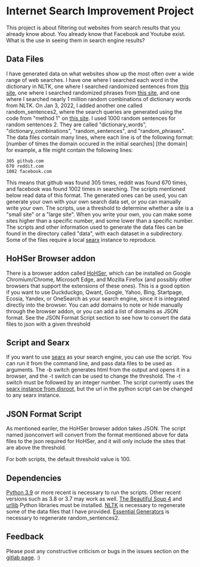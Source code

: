 # Internet Search Improvement Project
This project is about filtering out websites from search results that you already know about. You already know that Facebook and Youtube exist. What is the use in seeing them in search engine results?

## Data Files
I have generated data on what websites show up the most often over a wide range of web searches.
I have one where I searched each word in the dictionary in NLTK, one where I searched randomized sentences from [this site](https://randomwordgenerator.com/sentence.php), one where I searched randomized phrases from [this site](https://randomwordgenerator.com/phrase.php), and one where I searched nearly 1 million random combinations of dictionary words from NLTK.
On Jan 3, 2022, I added another one called random\_sentences2, where the search queries are generated using the code from "method 1" on [this site](https://www.pythonpool.com/generate-random-sentence-in-python/).
I used 1000 random sentences for random sentences 2.
They are called "dictionary\_words", "dictionary\_combinations", "random\_sentences", and "random\_phrases".
The data files contain many lines, where each line is of the following format:
\[number of times the domain occured in the initial searches\] \[the domain\]
for example, a file might contain the following lines:
```
305 github.com
670 reddit.com
1002 facebook.com
```
This means that github was found 305 times, reddit was found 670 times, and facebook was found 1002 times in searching.
The scripts mentioned below read data of this format. The generated ones can be used, you can generate your own with your own search data set, or you can manually write your own.
The scripts, use a threshold to determine whether a site is a "small site" or a "large site".
When you write your own, you can make some sites higher than a specific number, and some lower than a specific number.
The scripts and other information used to generate the data files can be found in the directory called "data", with each dataset in a subdirectory.
Some of the files require a local [searx](https://searx.github.io/searx/) instance to reproduce.

## HoHSer Browser addon
There is a browser addon called [HoHSer](https://github.com/pistom/hohser), which can be installed on Google Chromium/Chrome, Microsoft Edge, and Mozilla Firefox (and possibly other browsers that support the extensions of these ones).
This is a good option if you want to use Duckduckgo, Qwant, Google, Yahoo, Bing, Startpage, Ecosia, Yandex, or OneSearch as your search engine, since it is integrated directly into the browser.
You can add domains to note or hide manually through the browser addon, or you can add a list of domains as JSON format. See the JSON Format Script section to see how to convert the data files to json with a given threshold

## Script and Searx
If you want to use [searx](https://searx.github.io/searx/) as your search engine, you can use the script. You can run it from the command line, and pass data files to be used as arguments.
The -b switch generates html from the output and opens it in a browser, and the -t switch can be used to change the threshold. The -t switch must be followed by an integer number.
The script currently uses the [searx instance from disroot](https://search.disroot.org/), but the url in the python script can be changed to any searx instance.

## JSON Format Script
As mentioned eariler, the HoHSer browser addon takes JSON. The script named jsonconvert will convert from the format mentioned above for data files to the json required for HoHSer, and it will only include the sites that are above the threshold.

For both scripts, the default threshold value is 100.

## Dependencies
[Python 3.9](https://www.python.org/) or more recent is necessary to run the scripts.
Other recent versions such as 3.8 or 3.7 may work as well.
[The Beautiful Soup 4](https://beautiful-soup-4.readthedocs.io/en/latest/) and [urllib](https://docs.python.org/3/library/urllib.html) Python libraries must be installed.
[NLTK](https://www.nltk.org/) is necessary to regenerate some of the data files that I have provided.
[Essential Generators](https://pypi.org/project/essential-generators/) is necessary to regenerate random\_sentences2.

## Feedback
Please post any constructive criticism or bugs in the issues section on the [gitlab page](https://gitlab.com/123456robert/search-engine-filter). :)
